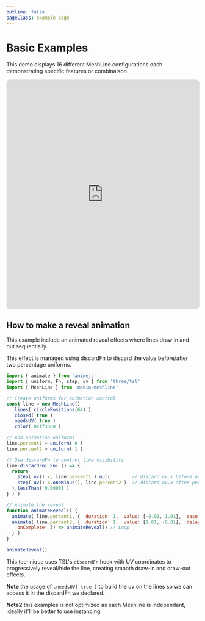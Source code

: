 ```yaml
---
outline: false
pageClass: example-page
---
```


# Basic Examples

This demo displays 16 different MeshLine configurations each demonstrating specific features or combinaison

<iframe src="https://meshlines.netlify.app/examples/basic?noUI" width="100%" height="600" style="border: 1px solid #ddd; border-radius: 8px;"></iframe>


## How to make a reveal animation

This example include an animated reveal effects where lines draw in and out sequentially.

This effect is managed using discardFn to discard the value before/after two percentage uniforms.

```javascript
import { animate } from 'animejs'
import { uniform, Fn, step, uv } from 'three/tsl'
import { MeshLine } from 'makio-meshline'

// Create uniforms for animation control
const line = new MeshLine()
  .lines( circlePositions(64) )
  .closed( true )
  .needsUV( true )
  .color( 0xff3300 )

// Add animation uniforms
line.percent1 = uniform( 0 )
line.percent2 = uniform( 1 )

// Use discardFn to control line visibility
line.discardFn( Fn( () => {
  return 
    step( uv().x, line.percent1 ).mul(        // discard uv.x before percent1
    step( uv().x.oneMinus(), line.percent2 )  // discard uv.x after percent2
  ).lessThan( 0.00001 )
} ) )

// Animate the reveal
function animateReveal() {
  animate( line.percent1, {  duration: 1,  value: [-0.01, 1.01],  ease: 'easeOut'  } )
  animate( line.percent2, {  duration: 1,  value: [1.01, -0.01],  delay: 3,  ease: 'easeOut',
    onComplete: () => animateReveal() // Loop
  } )
}

animateReveal()
```

This technique uses TSL's `discardFn` hook with UV coordinates to progressively reveal/hide the line, creating smooth draw-in and draw-out effects.

**Note** the usage of `.needsUV( true )` to build the uv on the lines so we can access it in the discardFn we declared.

**Note2** this examples is not optimized as each Meshline is independant, ideally it'll be better to use instancing.